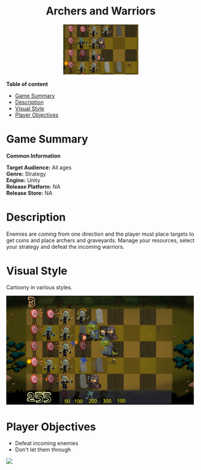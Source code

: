 <div align="center">
  <h1>Archers and Warriors</h1>
</div>

<div align="center"> 
  <img src="images/Logo.PNG" width="200">
</div>

**Table of content**
- [Game Summary](#game-summary)
- [Description](#description)
- [Visual Style](#visual-style)
- [Player Objectives](#player-objectives)

# Game Summary

**Common Information**

**Target Audience:** All ages <br>
**Genre:** Strategy <br>
**Engine:** Unity <br>
**Release Platform:** NA <br>
**Release Store:** NA <br>

# Description

Enemies are coming from one direction and the player must place targets to get coins and place archers and graveyards. Manage your resources, select your strategy and defeat the incoming warriors.

# Visual Style
Cartoony in various styles.

<img src="images/screenshot.PNG" width="500">

# Player Objectives
- Defeat incoming enemies
- Don't let them through

<img src="images/gameplay.gif" width="500">
